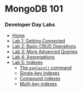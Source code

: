 <h1>MongoDB 101</h1> 
<h3>Developer Day Labs</h3>

* [Home](/)
* [Lab 1: Getting Connected](lab1/)
* [Lab 2: Basic CRUD Operations](lab2/)
* [Lab 3: More Advanced Queries](lab3/)
* [Lab 4: Aggregations](lab4/)
* [Lab 5: Indexes](lab5/)
  * [The `explain()` command](lab5/lab5-1)
  * [Single-key indexes](lab5/lab5-2)
  * [Compound indexes](lab5/lab5-3)
  * [Multi-key indexes](lab5/lab5-4)